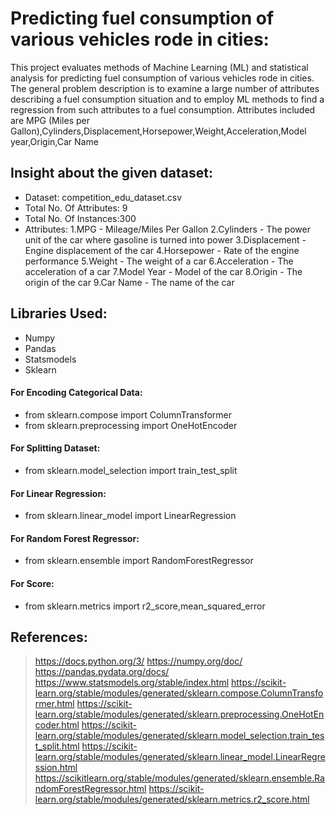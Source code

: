 # Predicting fuel consumption of various vehicles rode in cities:
This project evaluates methods of Machine Learning (ML) and statistical analysis for
predicting fuel consumption of various vehicles rode in cities.
The general problem description is to examine a large number of attributes describing a fuel consumption situation and to employ ML methods to find a regression
from such attributes to a fuel consumption. Attributes included are MPG (Miles per Gallon),Cylinders,Displacement,Horsepower,Weight,Acceleration,Model year,Origin,Car Name

## Insight about the given dataset:
- Dataset: competition_edu_dataset.csv
- Total No. Of Attributes: 9
- Total No. Of Instances:300
- Attributes:
1.MPG - Mileage/Miles Per Gallon
2.Cylinders - The power unit of the car where gasoline is turned into power
3.Displacement - Engine displacement of the car
4.Horsepower - Rate of the engine performance
5.Weight - The weight of a car
6.Acceleration - The acceleration of a car
7.Model Year - Model of the car
8.Origin - The origin of the car
9.Car Name - The name of the car
## Libraries Used:
- Numpy
- Pandas
- Statsmodels
- Sklearn
#### For Encoding Categorical Data:
- from sklearn.compose import ColumnTransformer
- from sklearn.preprocessing import OneHotEncoder
#### For Splitting Dataset:
- from sklearn.model_selection import train_test_split
#### For Linear Regression:
- from sklearn.linear_model import LinearRegression
#### For Random Forest Regressor:
- from sklearn.ensemble import RandomForestRegressor
#### For Score:
- from sklearn.metrics import r2_score,mean_squared_error

## References:
> https://docs.python.org/3/
> https://numpy.org/doc/
> https://pandas.pydata.org/docs/
> https://www.statsmodels.org/stable/index.html
> https://scikit-learn.org/stable/modules/generated/sklearn.compose.ColumnTransformer.html
> https://scikit-learn.org/stable/modules/generated/sklearn.preprocessing.OneHotEncoder.html
> https://scikit-learn.org/stable/modules/generated/sklearn.model_selection.train_test_split.html
> https://scikit-learn.org/stable/modules/generated/sklearn.linear_model.LinearRegression.html
> https://scikitlearn.org/stable/modules/generated/sklearn.ensemble.RandomForestRegressor.html
> https://scikit-learn.org/stable/modules/generated/sklearn.metrics.r2_score.html


